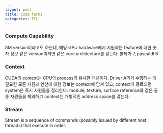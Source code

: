 ```yaml
---
layout: post
title: cuda terms
categories: TIL
---
```


### Compute Capability 
SM version이라고도 하는데, 해당 GPU hardware에서 지원하는 feature에 대한 숫자 정보 
같은 version이라면 같은 core architecture를 갖는다. 볼타가 7, pascaldl 6 

### Context
CUDA의 context는 CPU의 process와 유사한 개념이다. Driver API가 수행하는 데 필요한 모든 자원과 연산에 대한 정보는 context에 담겨 있고, context가 종료되면 system은 즉시 자원들을 정리한다. module, texture, surface reference와 같은 공통 자원들을 제외하고 context는 개별적인 address space를 갖는다. 

### Stream 
Stream is a sequence of commands (possibly issued by different host threads) that execute in order.



